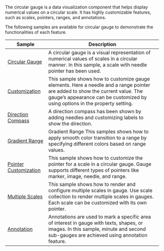 The circular gauge is a data visualization component that helps display numerical values on a circular scale. It has highly customizable features, such as scales, pointers, ranges, and annotations.

The following samples are available for circular gauge to demonstrate the functionalities of each feature.

| Sample | Description |
| ------ | ----------- |
| [Circular Gauge](CircularGaugeSample.cs)| A circular gauge is a visual representation of numerical values of scales in a circular manner. In this sample, a scale with needle pointer has been used.  |
| [Customization](GaugeCustomization.cs)| This sample shows how to customize gauge elements. Here a needle and a range pointer are added to show the current value. The gauge’s appearance can be customized by using options in the property setting. |
| [Direction Compass](DirectionCompass.cs)| A direction compass has been shown by adding needles and customizing labels to show the direction. |
| [Gradient Range](GradientRange.cs)| Gradient Range	This samples shows how to apply smooth color transition to a range by specifying different colors based on range values.  |
| [Pointer Customization](Pointers.cs)| This sample shows how to customize the pointer for a scale in a circular gauge. Gauge supports different types of pointers like marker, image, needle, and range. |
| [Multiple Scales](MultipleScales.cs)| This sample shows how to render and configure multiple scales in gauge. Use scale collection to render multiple scales in gauges. Each scale can be customized with its own pointer. |
| [Annotation](CircularGaugeAnnotation.cs)| Annotations are used to mark a specific area of interest in gauge with texts, shapes, or images. In this sample, minute and second sub-gauges are achieved using annotation feature. |
